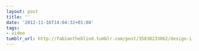 ```yaml
---
layout: post
title: ''
date: '2012-11-16T14:04:32+01:00'
tags:
- video
tumblr_url: http://fabiantheblind.tumblr.com/post/35838233062/design-i-o-saz-skataviz-is-an-experimental
---
```

